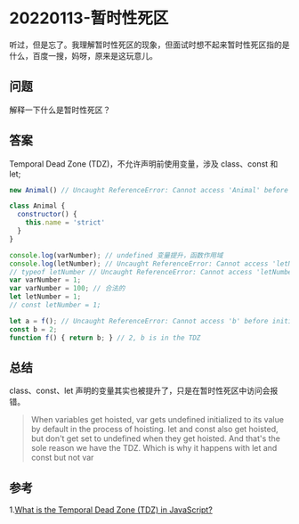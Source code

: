 # 20220113-暂时性死区

听过，但是忘了。我理解暂时性死区的现象，但面试时想不起来暂时性死区指的是什么，百度一搜，妈呀，原来是这玩意儿。

## 问题

解释一下什么是暂时性死区？

## 答案

Temporal Dead Zone (TDZ)，不允许声明前使用变量，涉及 class、const 和 let;

```JavaScript
new Animal() // Uncaught ReferenceError: Cannot access 'Animal' before initialization

class Animal {
  constructor() {
    this.name = 'strict'
  }
}
```

```JavaScript
console.log(varNumber); // undefined 变量提升，函数作用域
console.log(letNumber); // Uncaught ReferenceError: Cannot access 'letNumber' before initialization
// typeof letNumber // Uncaught ReferenceError: Cannot access 'letNumber' before initialization
var varNumber = 1;
var varNumber = 100; // 合法的
let letNumber = 1;
// const letNumber = 1;
```

```JavaScript
let a = f(); // Uncaught ReferenceError: Cannot access 'b' before initialization
const b = 2;
function f() { return b; } // 2, b is in the TDZ
```
## 总结

class、const、let 声明的变量其实也被提升了，只是在暂时性死区中访问会报错。

> When variables get hoisted, var gets undefined initialized to its value by default in the process of hoisting. let and const also get hoisted, but don't get set to undefined when they get hoisted. And that's the sole reason we have the TDZ. Which is why it happens with let and const but not var


## 参考

1.[What is the Temporal Dead Zone (TDZ) in JavaScript?](https://www.freecodecamp.org/news/what-is-the-temporal-dead-zone/)















